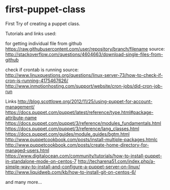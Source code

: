 # first-puppet-class

First Try of creating a puppet class.


Tutorials and links used:

for getting individual file from github
https://raw.githubusercontent.com/user/repository/branch/filename
source: http://stackoverflow.com/questions/4604663/download-single-files-from-github

check if crontab is running
source: http://www.linuxquestions.org/questions/linux-server-73/how-to-check-if-cron-is-running-4175467626/
http://www.inmotionhosting.com/support/website/cron-jobs/did-cron-job-run

Links
http://blog.scottlowe.org/2012/11/25/using-puppet-for-account-management/
https://docs.puppet.com/puppet/latest/reference/type.html#package-attribute-name
https://docs.puppet.com/puppet/3/reference/modules_fundamentals.html
https://docs.puppet.com/puppet/3/reference/lang_classes.html
https://docs.puppet.com/guides/module_guides/bgtm.html
http://www.puppetcookbook.com/posts/install-multiple-packages.htmlc
http://www.puppetcookbook.com/posts/create-home-directory-for-managed-users.html
https://www.digitalocean.com/community/tutorials/how-to-install-puppet-in-standalone-mode-on-centos-7
http://techarena51.com/index.php/a-simple-way-to-install-and-configure-a-puppet-server-on-linux/
http://www.liquidweb.com/kb/how-to-install-git-on-centos-6/

and many more...
